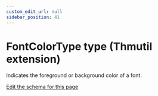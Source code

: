 ```yaml
---
custom_edit_url: null
sidebar_position: 41
---
```

# FontColorType type (Thmutil extension)
Indicates the foreground or background color of a font.

[Edit the schema for this page](https://github.com/wixtoolset/web/blob/master/src/xsd4/thmutil.xsd)